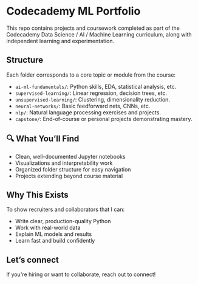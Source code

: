 # Codecademy ML Portfolio

This repo contains projects and coursework completed as part of the Codecademy Data Science / AI / Machine Learning curriculum, along with independent learning and experimentation.

## Structure

Each folder corresponds to a core topic or module from the course:
- `ai-ml-fundamentals/`: Python skills, EDA, statistical analysis, etc.
- `supervised-learning/`: Linear regression, decision trees, etc.
- `unsupervised-learning/`: Clustering, dimensionality reduction.
- `neural-networks/`: Basic feedforward nets, CNNs, etc.
- `nlp/`: Natural language processing exercises and projects.
- `capstone/`: End-of-course or personal projects demonstrating mastery.

## 🔍 What You’ll Find

- Clean, well-documented Jupyter notebooks  
- Visualizations and interpretability work  
- Organized folder structure for easy navigation  
- Projects extending beyond course material

## Why This Exists

To show recruiters and collaborators that I can:
- Write clear, production-quality Python
- Work with real-world data
- Explain ML models and results
- Learn fast and build confidently

## Let’s connect

If you're hiring or want to collaborate, reach out to connect!
